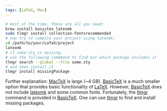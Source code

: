 ```yaml
---
tags: [LaTeX, Mac]
---
```


```sh
# most of the time, these are all you need:
brew install basictex latexmk
sudo tlmgr install collection-fontsrecommended
# now try to compile your project using latexmk:
cd /path/to/your/LaTeX/project
latexmk
# if some.sty is missing,
# use the following commmand to find out which package includes it
tlmgr search --global --file some.sty
# and then install it
tlmgr install missingPackage
```

Further explanation: [MacTeX][] is large (~4 GB). [BasicTeX][] is a much smaller option that provides basic functionality of [LaTeX][]. However, [BasicTeX][] does not include [latexmk][] and some common fonts. Fortunately, the [tlmgr][] command is provided in [BasicTeX][]. One can use [tlmgr][] to find and install missing packages.

[MacTeX]: https://www.tug.org/mactex
[BasicTeX]: https://www.tug.org/mactex/morepackages.html
[LaTeX]: https://www.latex-project.org
[latexmk]: https://mg.readthedocs.io/latexmk.html
[tlmgr]: https://tug.org/texlive/tlmgr.html

